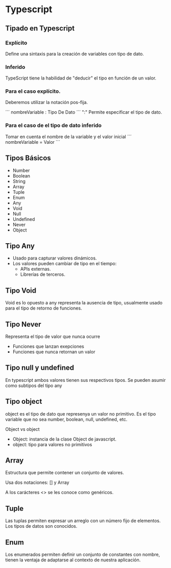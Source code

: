 # Typescript

## Tipado en Typescript

### Explícito
Define una sintaxis para la creación de variables con tipo de dato.

### Inferido
TypeScript tiene la habilidad de "deducir" el tipo en función de un valor.


### Para el caso explícito.
Deberemos utilizar la notación pos-fija.

´´´
nombreVariable : Tipo De Dato
´´´
":" Permite especificar el tipo de dato.

### Para el caso de el tipo de dato inferido
Tomar en cuenta el nombre de la variable y el valor inicial
´´´
nombreVariable = Valor
´´´

## Tipos Básicos

- Number
- Boolean
- String
- Array
- Tuple
- Enum
- Any
- Void
- Null
- Undefined
- Never
- Object

## Tipo Any

- Usado para capturar valores dinámicos.
- Los valores pueden cambiar de tipo en el tiempo: 
    - APIs externas.
    - Librerías de terceros.

## Tipo Void

Void es lo opuesto a any representa la ausencia de tipo, usualmente usado para el tipo de retorno de funciones.

## Tipo Never
Representa el tipo de valor que nunca ocurre
- Funciones que lanzan exepciones
- Funciones que nunca retornan un valor

## Tipo null y undefined
En typescript ambos valores tienen sus respectivos tipos. Se pueden asumir como subtipos del tipo any

## Tipo object
object es el tipo de dato que represenya un valor no primitivo. Es el tipo variable que no sea number, boolean, null, undefined, etc.

Object vs object

- Object: instancia de la clase Object de javascript.
- object: tipo para valores no primitivos

## Array
Estructura que permite contener un conjunto de valores.

Usa dos notaciones: [] y Array<tipo>

A los carácteres <> se les conoce como genéricos.

## Tuple
Las tuplas permiten expresar un arreglo con un número fijo de elementos. Los tipos de datos son conocidos.

## Enum
Los enumerados permiten definir un conjunto de constantes con nombre, tienen la ventaja de adaptarse al contexto de nuestra aplicación.



